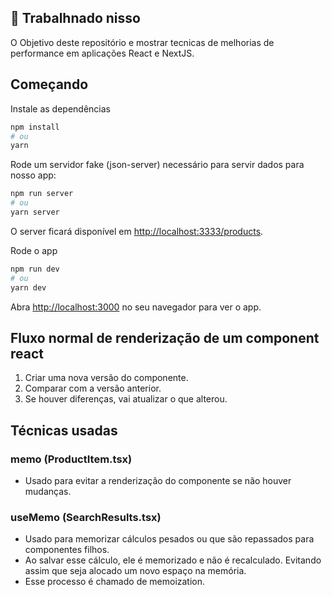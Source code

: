 ## 🚧 Trabalhnado nisso

O Objetivo deste repositório e mostrar tecnicas de melhorias de performance em aplicações React e NextJS.

## Começando

Instale as dependências

```bash
npm install
# ou
yarn
```

Rode um servidor fake (json-server) necessário para servir dados para nosso app:

```bash
npm run server
# ou
yarn server
```

O server ficará disponível em [http://localhost:3333/products](http://localhost:3333/products).

Rode o app

```bash
npm run dev
# ou
yarn dev
```

Abra [http://localhost:3000](http://localhost:3000) no seu navegador para ver o app.

## Fluxo normal de renderização de um component react

1. Criar uma nova versão do componente.
2. Comparar com a versão anterior.
3. Se houver diferenças, vai atualizar o que alterou.

## Técnicas usadas

### memo (ProductItem.tsx)

- Usado para evitar a renderização do componente se não houver mudanças.

### useMemo (SearchResults.tsx)

- Usado para memorizar cálculos pesados ou que são repassados para componentes filhos.
- Ao salvar esse cálculo, ele é memorizado e não é recalculado. Evitando assim que seja alocado um novo espaço na memória.
- Esse processo é chamado de memoization.
